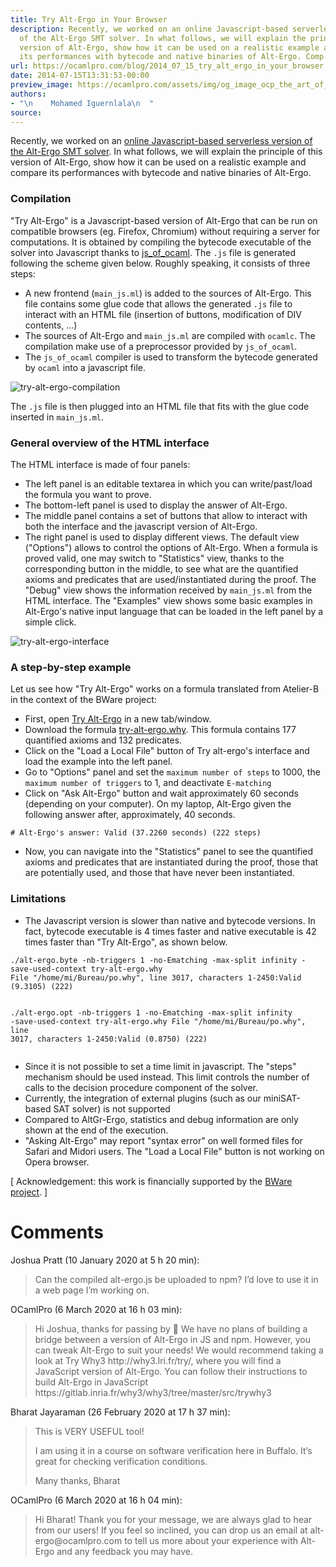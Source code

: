 ```yaml
---
title: Try Alt-Ergo in Your Browser
description: Recently, we worked on an online Javascript-based serverless version
  of the Alt-Ergo SMT solver. In what follows, we will explain the principle of this
  version of Alt-Ergo, show how it can be used on a realistic example and compare
  its performances with bytecode and native binaries of Alt-Ergo. Comp...
url: https://ocamlpro.com/blog/2014_07_15_try_alt_ergo_in_your_browser
date: 2014-07-15T13:31:53-00:00
preview_image: https://ocamlpro.com/assets/img/og_image_ocp_the_art_of_prog.png
authors:
- "\n    Mohamed Iguernlala\n  "
source:
---
```


<p>Recently, we worked on an <a href="https://alt-ergo.ocamlpro.com/try.php">online Javascript-based serverless version of the Alt-Ergo SMT solver</a>. In what follows, we will explain the principle of this version of Alt-Ergo, show how it can be used on a realistic example and compare its performances with bytecode and native binaries of Alt-Ergo.</p>
<h3>Compilation</h3>
<p>"Try Alt-Ergo" is a Javascript-based version of Alt-Ergo that can be run on compatible browsers (eg. Firefox, Chromium) without requiring a server for computations. It is obtained by compiling the bytecode executable of the solver into Javascript thanks to <a href="https://ocsigen.org/js_of_ocaml/">js_of_ocaml</a>. The <code>.js</code> file is generated following the scheme given below. Roughly speaking, it consists of three steps:</p>
<ul>
<li>A new frontend (<code>main_js.ml</code>) is added to the sources of Alt-Ergo. This file contains some glue code that allows the generated <code>.js</code> file to interact with an HTML file (insertion of buttons, modification of DIV contents, ...)
</li>
<li>The sources of Alt-Ergo and <code>main_js.ml</code> are compiled with <code>ocamlc</code>. The compilation make use of a preprocessor provided by <code>js_of_ocaml</code>.
</li>
<li>The <code>js_of_ocaml</code> compiler is used to transform the bytecode generated by <code>ocaml</code> into a javascript file.
</li>
</ul>
<p><img src="https://ocamlpro.com/blog/assets/img/diagram_try_alt_ergo_compilation.png" alt="try-alt-ergo-compilation"></p>
<p>The <code>.js</code> file is then plugged into an HTML file that fits with the glue code inserted in <code>main_js.ml</code>.</p>
<h3>General overview of the HTML interface</h3>
<p>The HTML interface is made of four panels:</p>
<ul>
<li>The left panel is an editable textarea in which you can write/past/load the formula you want to prove.
</li>
<li>The bottom-left panel is used to display the answer of Alt-Ergo.
</li>
<li>The middle panel contains a set of buttons that allow to interact with both the interface and the javascript version of Alt-Ergo.
</li>
<li>The right panel is used to display different views. The default view ("Options") allows to control the options of Alt-Ergo. When a formula is proved valid, one may switch to "Statistics" view, thanks to the corresponding button in the middle, to see what are the quantified axioms and predicates that are used/instantiated during the proof. The "Debug" view shows the information received by <code>main_js.ml</code> from the HTML interface. The "Examples" view shows some basic examples in Alt-Ergo's native input language that can be loaded in the left panel by a simple click.
</li>
</ul>
<p><img src="https://ocamlpro.com/blog/assets/img/screenshot_try_alt_ergo_interface.png" alt="try-alt-ergo-interface"></p>
<h3>A step-by-step example</h3>
<p>Let us see how "Try Alt-Ergo" works on a formula translated from Atelier-B in the context of the BWare project:</p>
<ul>
<li>First, open <a href="https://alt-ergo.ocamlpro.com/try.php">Try Alt-Ergo</a> in a new tab/window.
</li>
<li>Download the formula <a href="https://www.ocamlpro.com/files/try-alt-ergo.why">try-alt-ergo.why</a>. This formula contains 177 quantified axioms and 132 predicates.
</li>
<li>Click on the "Load a Local File" button of Try alt-ergo's interface and load the example into the left panel.
</li>
<li>Go to "Options" panel and set the <code>maximum number of steps</code> to 1000, the <code>maximum number of triggers</code> to 1, and deactivate <code>E-matching</code>
</li>
<li>Click on "Ask Alt-Ergo" button and wait approximately 60 seconds (depending on your computer). On my laptop, Alt-Ergo given the following answer after, approximately, 40 seconds.
</li>
</ul>
<pre><code class="language-shell-session"># Alt-Ergo's answer: Valid (37.2260 seconds) (222 steps)
</code></pre>
<ul>
<li>Now, you can navigate into the "Statistics" panel to see the quantified axioms and predicates that are instantiated during the proof, those that are potentially used, and those that have never been instantiated.
</li>
</ul>
<h3>Limitations</h3>
<ul>
<li>The Javascript version is slower than native and bytecode versions. In fact, bytecode executable is 4 times faster and native executable is 42 times faster than "Try Alt-Ergo", as shown below.
</li>
</ul>
<pre><code class="language-shell-session">./alt-ergo.byte -nb-triggers 1 -no-Ematching -max-split infinity -save-used-context try-alt-ergo.why
File "/home/mi/Bureau/po.why", line 3017, characters 1-2450:Valid (9.3105) (222)

./alt-ergo.opt -nb-triggers 1 -no-Ematching -max-split infinity -save-used-context try-alt-ergo.why
File "/home/mi/Bureau/po.why", line 3017, characters 1-2450:Valid (0.8750) (222)
</code></pre>
<ul>
<li>Since it is not possible to set a time limit in javascript. The "steps" mechanism should be used instead. This limit controls the number of calls to the decision procedure component of the solver.
</li>
<li>Currently, the integration of external plugins (such as our miniSAT-based SAT solver) is not supported
</li>
<li>Compared to AltGr-Ergo, statistics and debug information are only shown at the end of the execution.
</li>
<li>"Asking Alt-Ergo" may report "syntax error" on well formed files for Safari and Midori users. The "Load a Local File" button is not working on Opera browser.
</li>
</ul>
<p>[ Acknowledgement: this work is financially supported by the <a href="https://bware.lri.fr/">BWare project</a>. ]</p>
<h1>Comments</h1>
<p>Joshua Pratt (10 January 2020 at 5 h 20 min):</p>
<blockquote>
<p>Can the compiled alt-ergo.js be uploaded to npm? I’d love to use it in a web page I’m working on.</p>
</blockquote>
<p>OCamlPro (6 March 2020 at 16 h 03 min):</p>
<blockquote>
<p>Hi Joshua, thanks for passing by 🙂 We have no plans of building a bridge between a version of Alt-Ergo in JS and npm. However, you can tweak Alt-Ergo to suit your needs! We would recommend taking a look at Try Why3 http://why3.lri.fr/try/, where you will find a JavaScript version of Alt-Ergo. You can follow their instructions to build Alt-Ergo in JavaScript https://gitlab.inria.fr/why3/why3/tree/master/src/trywhy3</p>
</blockquote>
<p>Bharat Jayaraman (26 February 2020 at 17 h 37 min):</p>
<blockquote>
<p>This is VERY USEFUL tool!</p>
<p>I am using it in a course on software verification here in Buffalo. It’s great for checking verification conditions.</p>
<p>Many thanks,
Bharat</p>
</blockquote>
<p>OCamlPro (6 March 2020 at 16 h 04 min):</p>
<blockquote>
<p>Hi Bharat! Thank you for your message, we are always glad to hear from our users! If you feel so inclined, you can drop us an email at alt-ergo@ocamlpro.com to tell us more about your experience with Alt-Ergo and any feedback you may have.</p>
</blockquote>

